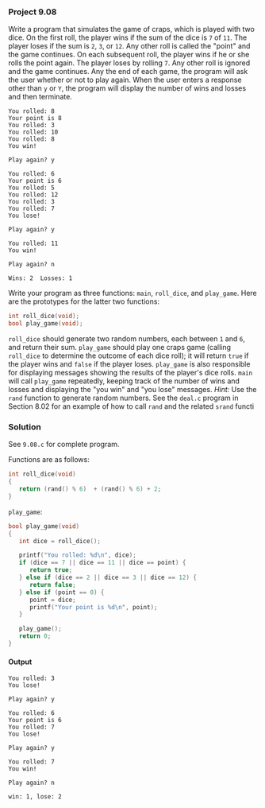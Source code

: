### Project 9.08
Write a program that simulates the game of craps, which is played with two dice. On the first roll, the player wins if the sum of the dice is `7` of `11`. The player loses if the sum is `2`, `3`, or `12`. Any other roll is called the "point" and the game continues. On each subsequent roll, the player wins if he or she rolls the point again. The player loses by rolling `7`. Any other roll is ignored and the game continues. Any the end of each game, the program will ask the user whether or not to play again. When the user enters a response other than `y` or `Y`, the program will display the number of wins and losses and then terminate.
```
You rolled: 8
Your point is 8
You rolled: 3
You rolled: 10
You rolled: 8
You win!

Play again? y

You rolled: 6
Your point is 6
You rolled: 5
You rolled: 12
You rolled: 3
You rolled: 7
You lose!

Play again? y

You rolled: 11
You win!

Play again? n

Wins: 2  Losses: 1
```
Write your program as three functions: `main`, `roll_dice`, and `play_game`. Here are the prototypes for the latter two functions:
```c
int roll_dice(void);
bool play_game(void);
```
`roll_dice` should generate two random numbers, each between `1` and `6`, and return their sum. `play_game` should play one craps game (calling `roll_dice` to determine the outcome of each dice roll); it will return `true` if the player wins and `false` if the player loses. `play_game` is also responsible for displaying messages showing the results of the player's dice rolls. `main` will call `play_game` repeatedly, keeping track of the number of wins and losses and displaying the "you win" and "you lose" messages. *Hint:* Use the `rand` function to generate random numbers. See the `deal.c` program in Section 8.02 for an example of how to call `rand` and the related `srand` functi
### Solution
See `9.08.c` for complete program.

Functions are as follows:
```c
int roll_dice(void)
{
   return (rand() % 6)  + (rand() % 6) + 2;
}
```
`play_game`:
```c
bool play_game(void)
{
   int dice = roll_dice();

   printf("You rolled: %d\n", dice);
   if (dice == 7 || dice == 11 || dice == point) {
      return true;
   } else if (dice == 2 || dice == 3 || dice == 12) {
      return false;
   } else if (point == 0) {
      point = dice;
      printf("Your point is %d\n", point);
   }

   play_game();
   return 0;
}
```
#### Output
```
You rolled: 3
You lose!

Play again? y

You rolled: 6
Your point is 6
You rolled: 7
You lose!

Play again? y

You rolled: 7
You win!

Play again? n

win: 1, lose: 2
```
